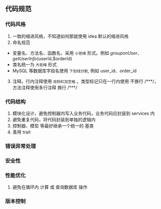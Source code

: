 ## 代码规范

### 代码风格

1. 一致的缩进风格，不知道如何那就使用 idea 默认的缩进风格
2. 命名规范

- 变量名、方法名、函数名，采用 `小驼峰` 形式。例如 $grouponUser、getUserInfo($userId,$orderId)
- 类名统一为 `大驼峰` 形式
- MySQL 等数据库字段名使用 `下划线分割`, 例如 user_id、order_id

3. 注释。行内注释使用 `双斜杠加空格` 。类型标记只在一行内使用 不换行 /\*\*\*/，方法注释使用多行注释 换行 /\*\*\*/

### 代码结构

1. 模块化设计，避免控制器内写入业务代码，业务代码应封装到 services 内
2. 避免重复代码，将代码封装到单独的逻辑内
3. 控制器、模型 等最好继承一个统一的 基类
4. 善用 trait 

### 错误异常处理

### 安全性

### 性能优化

1. 避免在循环内 计算 或 查询数据库 操作

### 版本控制